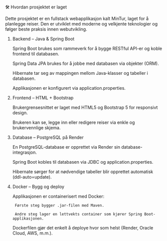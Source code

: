 🛠️ Hvordan prosjektet er laget

Dette prosjektet er en fullstack webapplikasjon kalt MinTur, laget for å planlegge reiser. Den er utviklet med moderne og velkjente teknologier og følger beste praksis innen webutvikling.
1. Backend – Java & Spring Boot

    Spring Boot brukes som rammeverk for å bygge RESTful API-er og koble frontend til databasen.

    Spring Data JPA brukes for å jobbe med databasen via objekter (ORM).

    Hibernate tar seg av mappingen mellom Java-klasser og tabeller i databasen.

    Applikasjonen er konfigurert via application.properties.

2. Frontend – HTML + Bootstrap

    Brukergrensesnittet er laget med HTML5 og Bootstrap 5 for responsivt design.

    Brukeren kan se, legge inn eller redigere reiser via enkle og brukervennlige skjema.

3. Database – PostgreSQL på Render

    En PostgreSQL-database er opprettet via Render sin database-integrasjon.

    Spring Boot kobles til databasen via JDBC og application.properties.

    Hibernate sørger for at nødvendige tabeller blir opprettet automatisk (ddl-auto=update).

4. Docker – Bygg og deploy

    Applikasjonen er containerisert med Docker:

        Første steg bygger .jar-filen med Maven.

        Andre steg lager en lettvekts container som kjører Spring Boot-applikasjonen.

    Dockerfilen gjør det enkelt å deploye hvor som helst (Render, Oracle Cloud, AWS, m.m.).

